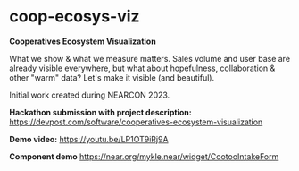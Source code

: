 # coop-ecosys-viz
**Cooperatives Ecosystem Visualization**

What we show & what we measure matters. Sales volume and user base are already visible everywhere, but what about hopefulness, collaboration & other "warm" data? Let's make it visible (and beautiful).

Initial work created during NEARCON 2023.

**Hackathon submission with project description:** https://devpost.com/software/cooperatives-ecosystem-visualization

**Demo video:** https://youtu.be/LP1OT9iRj9A

**Component demo** https://near.org/mykle.near/widget/CootooIntakeForm
